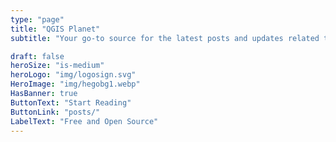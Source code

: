 ```yaml
---
type: "page"
title: "QGIS Planet"
subtitle: "Your go-to source for the latest posts and updates related to QGIS."

draft: false
heroSize: "is-medium"
heroLogo: "img/logosign.svg"
HeroImage: "img/hegobg1.webp"
HasBanner: true
ButtonText: "Start Reading" 
ButtonLink: "posts/"
LabelText: "Free and Open Source"
---
```

